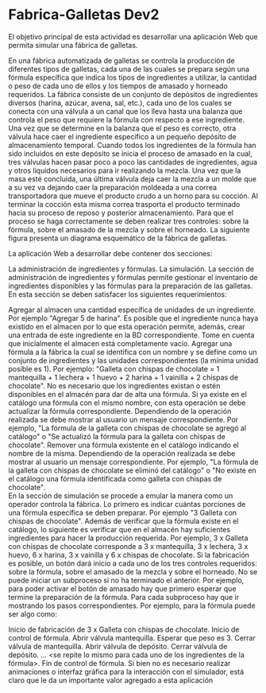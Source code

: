 # Fabrica-Galletas Dev2

El objetivo principal de esta actividad es desarrollar una aplicación Web que permita simular una fábrica de galletas.

En una fábrica automatizada de galletas se controla la producción de diferentes tipos de galletas, cada una de las cuales se prepara según una fórmula específica que indica los tipos de ingredientes a utilizar, la cantidad o peso de cada uno de ellos y los tiempos de amasado y
horneado requeridos. La fábrica consiste de un conjunto de depósitos de ingredientes diversos (harina, azúcar, avena, sal, etc.), cada uno de los cuales se conecta con una válvula a un canal que los lleva hasta una balanza que controla el peso que requiere la fórmula con respecto a ese ingrediente. Una vez que se determine en la balanza que el peso es correcto, otra válvula hace caer el ingrediente específico a un pequeño depósito de almacenamiento temporal. Cuando todos los ingredientes de la fórmula han sido incluidos en este depósito se inicia el proceso de amasado en la cual, tres válvulas hacen pasar poco a poco las cantidades de ingredientes, agua y otros líquidos necesarios para ir realizando la mezcla. Una vez que la masa esté concluida, una última válvula deja caer la mezcla a un molde que a su vez va dejando caer la
preparación moldeada a una correa transportadora que mueve el producto crudo a un horno para su cocción. Al terminar la cocción esta misma correa trasporta el producto terminado hacia su proceso de reposo y posterior almacenamiento. Para que el proceso se haga correctamente se deben realizar tres controles: sobre la fórmula, sobre el amasado de la mezcla y sobre el horneado. La siguiente figura presenta un diagrama esquemático de la fábrica de galletas.

La aplicación Web a desarrollar debe contener dos secciones: 

La administración de ingredientes y fórmulas.
La simulación.
La sección de administración de ingredientes y fórmulas permite gestionar el inventario de ingredientes disponibles y las fórmulas para la preparación de las galletas. En esta sección se deben satisfacer los siguientes requerimientos:

Agregar al almacen una cantidad específica de unidades de un ingrediente. Por ejemplo "Agregar 5 de harina". Es posible que el ingrediente nunca haya existido en el almacen por lo que esta operación permite, además, crear una entrada de este ingrediente en la BD correspondiente. Tome en cuenta que inicialmente el almacen está completamente vacío. 
Agregar una fórmula a la fábrica la cual se identifica con un nombre y se define como un conjunto de ingredientes y las unidades correspondientes (la mínima unidad posible es 1). Por ejemplo: "Galleta con chispas de chocolate = 1 mantequilla + 1 lechera + 1 huevo + 2 harina + 1 vainilla + 2 chispas de chocolate". No es necesario que los ingredientes existan o estén disponibles en el almacén para dar de alta una fórmula. Si ya existe en el catálogo una fórmula con el mismo nombre, con esta operación se debe actualizar la fórmula correspondiente. Dependiendo de la operación realizada se debe mostrar al usuario un mensaje correspondiente. Por ejemplo, "La fórmula de la galleta con chispas de chocolate se agregó al catálogo" o  "Se actualizó la fórmula para la galleta con chispas de chocolate".
Remover una fórmula existente en el catálogo indicando el nombre de la misma. Dependiendo de la operación realizada se debe mostrar al usuario un mensaje correspondiente. Por ejemplo, "La fórmula de la galleta con chispas de chocolate se eliminó del catálogo" o  "No existe en el catálogo una fórmula identificada como galleta con chispas de chocolate".   
En la sección de simulación se procede a emular la manera como un operador controla la fábrica. Lo primero es indicar cuántas porciones de una fórmula específica se deben preparar. Por ejemplo "3 Galleta con chispas de chocolate". Además de verificar que la fórmula existe en el catálogo, lo siguiente es verificar que en el almacén hay suficientes ingredientes para hacer la producción requerida. Por ejemplo,  3 x Galleta con chispas de chocolate corresponde a 3 x mantequilla, 3 x lechera, 3 x huevo, 6 x harina,  3 x vainilla y 6 x chispas de chocolate. Si la fabricación es posible, un botón dará inicio a cada uno de los tres controles requeridos: sobre la fórmula, sobre el amasado de la mezcla y sobre el horneado. No se puede iniciar un subproceso si no ha terminado el anterior. Por ejemplo, para poder activar el botón de amasado hay que primero esperar que termine la preparación de la fórmula. Para cada subproceso hay que ir mostrando los pasos correspondientes. Por ejemplo, para la fórmula puede ser algo como:

Inicio de fabricación de 3 x Galleta con chispas de chocolate.
Inicio de control de fórmula.
Abrir válvula mantequilla.
Esperar que peso es 3.
Cerrar válvula de mantequilla.
Abrir válvula de depósito.
Cerrar válvula de depósito.
... <se repite lo mismo para cada uno de los ingredientes de la fórmula>.
Fin de control de fórmula.
Si bien no es necesario realizar animaciones o interfaz gráfica para la interacción con el simulador, está claro que le da un importante valor agregado a esta aplicación